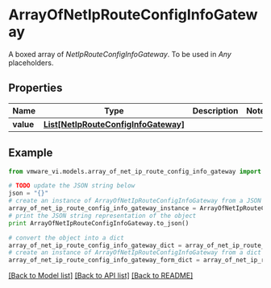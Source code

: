 # ArrayOfNetIpRouteConfigInfoGateway

A boxed array of *NetIpRouteConfigInfoGateway*. To be used in *Any* placeholders. 

## Properties
Name | Type | Description | Notes
------------ | ------------- | ------------- | -------------
**value** | [**List[NetIpRouteConfigInfoGateway]**](NetIpRouteConfigInfoGateway.md) |  | 

## Example

```python
from vmware_vi.models.array_of_net_ip_route_config_info_gateway import ArrayOfNetIpRouteConfigInfoGateway

# TODO update the JSON string below
json = "{}"
# create an instance of ArrayOfNetIpRouteConfigInfoGateway from a JSON string
array_of_net_ip_route_config_info_gateway_instance = ArrayOfNetIpRouteConfigInfoGateway.from_json(json)
# print the JSON string representation of the object
print ArrayOfNetIpRouteConfigInfoGateway.to_json()

# convert the object into a dict
array_of_net_ip_route_config_info_gateway_dict = array_of_net_ip_route_config_info_gateway_instance.to_dict()
# create an instance of ArrayOfNetIpRouteConfigInfoGateway from a dict
array_of_net_ip_route_config_info_gateway_form_dict = array_of_net_ip_route_config_info_gateway.from_dict(array_of_net_ip_route_config_info_gateway_dict)
```
[[Back to Model list]](../README.md#documentation-for-models) [[Back to API list]](../README.md#documentation-for-api-endpoints) [[Back to README]](../README.md)


